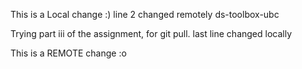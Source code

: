 This is a Local change :)
line 2 changed remotely ds-toolbox-ubc

Trying part iii of the assignment, for git pull.
last line changed locally

This is a REMOTE change :o
